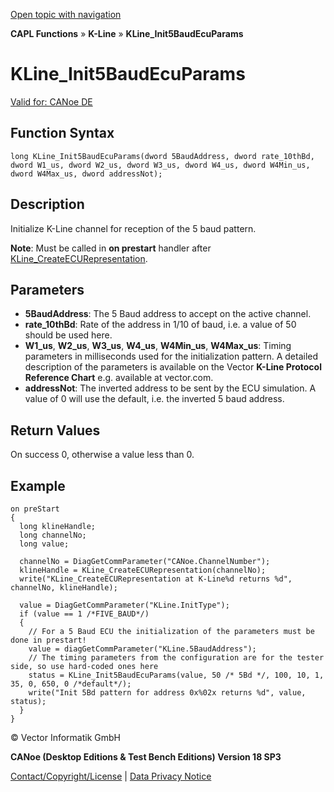 [Open topic with navigation](../../../../../CANoeDEFamily.htm#Topics/CAPLFunctions/KLine/Functions/CAPLfunctionKLineInit5BaudEcuParams.md)

**CAPL Functions** » **K-Line** » **KLine_Init5BaudEcuParams**

# KLine_Init5BaudEcuParams

[Valid for: CANoe DE](../../../Shared/FeatureAvailability.md)

## Function Syntax

```plaintext
long KLine_Init5BaudEcuParams(dword 5BaudAddress, dword rate_10thBd, dword W1_us, dword W2_us, dword W3_us, dword W4_us, dword W4Min_us, dword W4Max_us, dword addressNot);
```

## Description

Initialize K-Line channel for reception of the 5 baud pattern.

**Note**: Must be called in **on prestart** handler after [KLine_CreateECURepresentation](CAPLfunctionKLineCreateECURepresentation.md).

## Parameters

- **5BaudAddress**: The 5 Baud address to accept on the active channel.
- **rate_10thBd**: Rate of the address in 1/10 of baud, i.e. a value of 50 should be used here.
- **W1_us**, **W2_us**, **W3_us**, **W4_us**, **W4Min_us**, **W4Max_us**: Timing parameters in milliseconds used for the initialization pattern. A detailed description of the parameters is available on the Vector **K-Line Protocol Reference Chart** e.g. available at vector.com.
- **addressNot**: The inverted address to be sent by the ECU simulation. A value of 0 will use the default, i.e. the inverted 5 baud address.

## Return Values

On success 0, otherwise a value less than 0.

## Example

```plaintext
on preStart
{
  long klineHandle;
  long channelNo;
  long value;

  channelNo = DiagGetCommParameter("CANoe.ChannelNumber");
  klineHandle = KLine_CreateECURepresentation(channelNo);
  write("KLine_CreateECURepresentation at K-Line%d returns %d", channelNo, klineHandle);

  value = DiagGetCommParameter("KLine.InitType");
  if (value == 1 /*FIVE_BAUD*/)
  {
    // For a 5 Baud ECU the initialization of the parameters must be done in prestart!
    value = diagGetCommParameter("KLine.5BaudAddress");
    // The timing parameters from the configuration are for the tester side, so use hard-coded ones here
    status = KLine_Init5BaudEcuParams(value, 50 /* 5Bd */, 100, 10, 1, 35, 0, 650, 0 /*default*/);
    write("Init 5Bd pattern for address 0x%02x returns %d", value, status);
  }
}
```

© Vector Informatik GmbH

**CANoe (Desktop Editions & Test Bench Editions) Version 18 SP3**

[Contact/Copyright/License](../../../Shared/ContactCopyrightLicense.md) | [Data Privacy Notice](https://www.vector.com/int/en/company/get-info/privacy-policy/)
